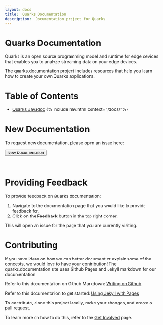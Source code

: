```yaml
---
layout: docs
title:  Quarks Documentation
description:  Documentation project for Quarks
---
```


# Quarks Documentation

Quarks is an open source programming model and runtime for edge devices that enables you to analyze streaming data on your edge devices.

The quarks.documentation project includes resources that help you learn how to create your own Quarks applications.

# Table of Contents
* [Quarks Javadoc](https://quarks-edge.github.io/quarks/docs/javadoc/index.html)
{% include nav.html context="/docs/"%}

# New Documentation

To request new documentation, please open an issue here:

   <form action="{{site.docsurl}}/issues/new" target="_blank">
  	  <input type="submit" value="New Documentation">
   </form>
<br>

# Providing Feedback

To provide feedback on Quarks documentation:

1.  Navigate to the documentation page that you would like to provide feedback for.
1.  Click on the **Feedback** button in the top right corner.

This will open an issue for the page that you are currently visiting.  

# Contributing

If you have ideas on how we can better document or explain some of the concepts, we would love to have your contribution!  The quarks.documentation site uses Github Pages and Jekyll markdown for our documentation.

Refer to this documentation on Github Markdown:  [Writing on Github](https://help.github.com/categories/writing-on-github)

Refer to this documentation to get started:  [Using Jekyll with Pages](https://help.github.com/articles/using-jekyll-with-pages/)  

To contribute, clone this project locally, make your changes, and create a pull request.

To learn more on how to do this, refer to the [Get Involved](/quarks.documentation/docs/quarks/getinvolved/) page.

